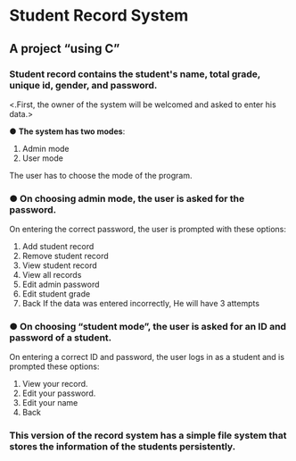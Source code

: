 # Student Record System
## A project “using C”
### Student record contains the student's name, total grade, unique id, gender, and password.
<.First, the owner of the system will be welcomed and asked to enter his data.>

● **The system has two modes**:
1. Admin mode
2. User mode

The user has to choose the mode of the program.

### ● On choosing admin mode, the user is asked for the password.
On entering the correct password, the user is prompted with these options:
1. Add student record
2. Remove student record
3. View student record
4. View all records
5. Edit admin password
6. Edit student grade
7. Back
If the data was entered incorrectly, He will have 3 attempts
### ● On choosing “student mode”, the user is asked for an ID and password of a student.
On entering a correct ID and password, the user logs in as a student and is prompted these options:
1. View your record.
2. Edit your password.
3. Edit your name
4. Back

### This version of the record system has a simple file system that stores the information of the students persistently.
